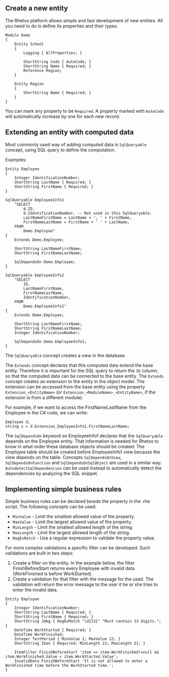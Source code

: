 ## Create a new entity

The Rhetos platform allows simple and fast development of new entities. All you need to do is define its properties and their types.

```
Module Demo
{
    Entity School
    {
        Logging { AllProperties; }
        
        ShortString Code { AutoCode; }
        ShortString Name { Required; }
        Reference Region;
    }

    Entity Region
    {
        ShortString Name { Required; }
    }
}
```

You can mark any property to be `Required`.
A property marked with `AutoCode` will automatically increase by one for each new record.

## Extending an entity with computed data

Most commonly used way of adding computed data is `SqlQueryable` concept, using SQL query to define the computation.

Examples:

```
Entity Employee
{
    Integer IdentificationNumber;
    ShortString LastName { Required; }
    ShortString FirstName { Required; }
}

SqlQueryable EmployeeInfo1
    "SELECT
        d.ID,
        d.IdentificationNumber, -- Not used in this SqlQueryable.
        LastNameFirstName = LastName + ', ' + FirstName,
        FirstNameLastName = FirstName + ' ' + LastName,
    FROM
        Demo.Employee"
{
    Extends Demo.Employee;
            
    ShortString LastNameFirstName;
    ShortString FirstNameLastName;

    SqlDependsOn Demo.Employee;
}

SqlQueryable EmployeeInfo2
    "SELECT
        ID,
        LastNameFirstName,
        FirstNameLastName,
        IdentificationNumber,
    FROM
        Demo.EmployeeInfo1"
{
    Extends Demo.Employee;

    ShortString LastNameFirstName;
    ShortString FirstNameLastName;
    Integer IdentificationNumber;

    SqlDependsOn Demo.EmployeeInfo1;
}
```

The `SqlQueryable` concept creates a view in the database.

The `Extends` concept declares that this computed data extend the base entity.
Therefore it is important for the SQL query to return the `ID` column,
so that the computed data can be connected to the base entity.
The `Extends` concept creates an extension to the entity in the object model.
The extension can be accessed from the base entity using the property `Extension_<EntityName>`
(or `Extension_<ModuleName>_<EntityName>`, if the extension is from a different module).

For example, if we want to access the FirstNameLastName from the Employee in the C# code, we can write:
```
Employee d;
string s = d.Extension_EmployeeInfo1.FirstNameLastName;
```

The `SqlDependsOn` keyword on EmployeeInfo1 declares that the `SqlQueryable` depends on the Employee entity.
That information is needed for Rhetos to know in what order these database objects should be created:
The Employee table should be created before EmployeeInfo1 view because the view depends on the table.
Concepts `SqlDependsOnView`, `SqlDependsOnFunction` and `SqlDependsOnSqlObject` are used in a similar way.
`AutodetectSqlDependencies` can be used instead to automatically detect the dependencies by analyzing the SQL snippet.

## Implementing simple business rules

Simple business rules can be declared beside the property in the .rhe script.
The following concepts can be used:

* `MinValue` - Limit the smallest allowed value of the property.
* `MaxValue` - Limit the largest allowed value of the property.
* `MinLength` - Limit the smallest allowed length of the string.
* `MaxLength` - Limit the largest allowed length of the string.
* `RegExMatch` - Use a regular expression to validate the property value.

For more complex validations a specific filter can be developed. Such validations are built in two steps:

1. Create a filter on the entity. In the example below, the filter FinishBeforeStart returns every Employee with invalid data (WorkFinished is before WorkStarted).
2. Create a validation for that filter with the message for the used. The validation will return the error message to the user it he or she tries to enter the invalid data.

```
Entity Employee
{
    Integer IdentificationNumber;
    ShortString LastName { Required; }
    ShortString FirstName { Required; }
    ShortString Jmbg { RegExMatch "\d{13}" "Must contain 13 digits."; }
    DateTime WorkStarted { Required; }
    DateTime WorkFinished;
    Integer TestPeriod { MinValue 1; MaxValue 12; }
    ShortString Iban { Required; MinLength 21; MaxLength 21; }

    ItemFilter FinishBeforeStart 'item => item.WorkFinished!=null && item.WorkFinished.Value < item.WorkStarted.Value';
    InvalidData FinishBeforeStart 'It is not allowed to enter a WorkFinished time before the WorkStarted time.';
}
```
